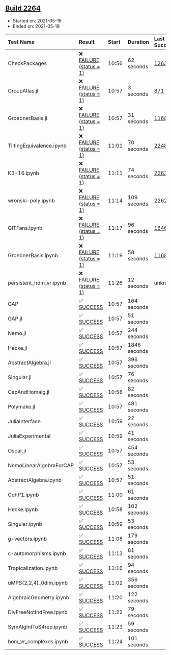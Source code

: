 ## [Build 2264](https://oscarci.mathematik.uni-kl.de/job/oscar-stable/2264/)

* Started on: 2021-05-19
* Ended on: 2021-05-19

| Test Name    | Result | Start | Duration | Last Success | First Failure |
|:-------------|:-------|:------|:---------|:-------------|:--------------|
| CheckPackages | ❌ [FAILURE (status = 1)](https://oscarci.mathematik.uni-kl.de/job/oscar-stable/2264/artifact/logs/build-2264/CheckPackages.log) | 10:56 | 62 seconds | [1263](https://oscarci.mathematik.uni-kl.de/job/oscar-stable/1263/) | [1264](https://oscarci.mathematik.uni-kl.de/job/oscar-stable/1264/) |
| GroupAtlas.jl | ❌ [FAILURE (status = 1)](https://oscarci.mathematik.uni-kl.de/job/oscar-stable/2264/artifact/logs/build-2264/GroupAtlas.jl.log) | 10:57 | 3 seconds | [871](https://oscarci.mathematik.uni-kl.de/job/oscar-stable/871/) | [872](https://oscarci.mathematik.uni-kl.de/job/oscar-stable/872/) |
| GroebnerBasis.jl | ❌ [FAILURE (status = 1)](https://oscarci.mathematik.uni-kl.de/job/oscar-stable/2264/artifact/logs/build-2264/GroebnerBasis.jl.log) | 10:57 | 31 seconds | [1168](https://oscarci.mathematik.uni-kl.de/job/oscar-stable/1168/) | [1169](https://oscarci.mathematik.uni-kl.de/job/oscar-stable/1169/) |
| TiltingEquivalence.ipynb | ❌ [FAILURE (status = 1)](https://oscarci.mathematik.uni-kl.de/job/oscar-stable/2264/artifact/logs/build-2264/TiltingEquivalence.ipynb.log) | 11:01 | 70 seconds | [2248](https://oscarci.mathematik.uni-kl.de/job/oscar-stable/2248/) | [2249](https://oscarci.mathematik.uni-kl.de/job/oscar-stable/2249/) |
| K3-16.ipynb | ❌ [FAILURE (status = 1)](https://oscarci.mathematik.uni-kl.de/job/oscar-stable/2264/artifact/logs/build-2264/K3-16.ipynb.log) | 11:11 | 74 seconds | [2263](https://oscarci.mathematik.uni-kl.de/job/oscar-stable/2263/) | [2264](https://oscarci.mathematik.uni-kl.de/job/oscar-stable/2264/) |
| wronski-poly.ipynb | ❌ [FAILURE (status = 1)](https://oscarci.mathematik.uni-kl.de/job/oscar-stable/2264/artifact/logs/build-2264/wronski-poly.ipynb.log) | 11:14 | 109 seconds | [2262](https://oscarci.mathematik.uni-kl.de/job/oscar-stable/2262/) | [2263](https://oscarci.mathematik.uni-kl.de/job/oscar-stable/2263/) |
| GITFans.ipynb | ❌ [FAILURE (status = 1)](https://oscarci.mathematik.uni-kl.de/job/oscar-stable/2264/artifact/logs/build-2264/GITFans.ipynb.log) | 11:17 | 96 seconds | [1646](https://oscarci.mathematik.uni-kl.de/job/oscar-stable/1646/) | [1647](https://oscarci.mathematik.uni-kl.de/job/oscar-stable/1647/) |
| GroebnerBasis.ipynb | ❌ [FAILURE (status = 1)](https://oscarci.mathematik.uni-kl.de/job/oscar-stable/2264/artifact/logs/build-2264/GroebnerBasis.ipynb.log) | 11:19 | 58 seconds | [1168](https://oscarci.mathematik.uni-kl.de/job/oscar-stable/1168/) | [1169](https://oscarci.mathematik.uni-kl.de/job/oscar-stable/1169/) |
| persistent_hom_vr.ipynb | ❌ [FAILURE (status = 1)](https://oscarci.mathematik.uni-kl.de/job/oscar-stable/2264/artifact/logs/build-2264/persistent_hom_vr.ipynb.log) | 11:26 | 12 seconds | unknown | unknown |
| GAP | ✅ [SUCCESS](https://oscarci.mathematik.uni-kl.de/job/oscar-stable/2264/artifact/logs/build-2264/GAP.log) | 10:57 | 164 seconds |  |  |
| GAP.jl | ✅ [SUCCESS](https://oscarci.mathematik.uni-kl.de/job/oscar-stable/2264/artifact/logs/build-2264/GAP.jl.log) | 10:57 | 51 seconds |  |  |
| Nemo.jl | ✅ [SUCCESS](https://oscarci.mathematik.uni-kl.de/job/oscar-stable/2264/artifact/logs/build-2264/Nemo.jl.log) | 10:57 | 244 seconds |  |  |
| Hecke.jl | ✅ [SUCCESS](https://oscarci.mathematik.uni-kl.de/job/oscar-stable/2264/artifact/logs/build-2264/Hecke.jl.log) | 10:57 | 1846 seconds |  |  |
| AbstractAlgebra.jl | ✅ [SUCCESS](https://oscarci.mathematik.uni-kl.de/job/oscar-stable/2264/artifact/logs/build-2264/AbstractAlgebra.jl.log) | 10:57 | 396 seconds |  |  |
| Singular.jl | ✅ [SUCCESS](https://oscarci.mathematik.uni-kl.de/job/oscar-stable/2264/artifact/logs/build-2264/Singular.jl.log) | 10:57 | 76 seconds |  |  |
| CapAndHomalg.jl | ✅ [SUCCESS](https://oscarci.mathematik.uni-kl.de/job/oscar-stable/2264/artifact/logs/build-2264/CapAndHomalg.jl.log) | 10:58 | 82 seconds |  |  |
| Polymake.jl | ✅ [SUCCESS](https://oscarci.mathematik.uni-kl.de/job/oscar-stable/2264/artifact/logs/build-2264/Polymake.jl.log) | 10:57 | 481 seconds |  |  |
| JuliaInterface | ✅ [SUCCESS](https://oscarci.mathematik.uni-kl.de/job/oscar-stable/2264/artifact/logs/build-2264/JuliaInterface.log) | 10:59 | 22 seconds |  |  |
| JuliaExperimental | ✅ [SUCCESS](https://oscarci.mathematik.uni-kl.de/job/oscar-stable/2264/artifact/logs/build-2264/JuliaExperimental.log) | 10:59 | 41 seconds |  |  |
| Oscar.jl | ✅ [SUCCESS](https://oscarci.mathematik.uni-kl.de/job/oscar-stable/2264/artifact/logs/build-2264/Oscar.jl.log) | 10:57 | 454 seconds |  |  |
| NemoLinearAlgebraForCAP | ✅ [SUCCESS](https://oscarci.mathematik.uni-kl.de/job/oscar-stable/2264/artifact/logs/build-2264/NemoLinearAlgebraForCAP.log) | 10:57 | 53 seconds |  |  |
| AbstractAlgebra.ipynb | ✅ [SUCCESS](https://oscarci.mathematik.uni-kl.de/job/oscar-stable/2264/artifact/logs/build-2264/AbstractAlgebra.ipynb.log) | 10:57 | 51 seconds |  |  |
| CohP1.ipynb | ✅ [SUCCESS](https://oscarci.mathematik.uni-kl.de/job/oscar-stable/2264/artifact/logs/build-2264/CohP1.ipynb.log) | 11:00 | 61 seconds |  |  |
| Hecke.ipynb | ✅ [SUCCESS](https://oscarci.mathematik.uni-kl.de/job/oscar-stable/2264/artifact/logs/build-2264/Hecke.ipynb.log) | 10:58 | 102 seconds |  |  |
| Singular.ipynb | ✅ [SUCCESS](https://oscarci.mathematik.uni-kl.de/job/oscar-stable/2264/artifact/logs/build-2264/Singular.ipynb.log) | 10:59 | 53 seconds |  |  |
| g-vectors.ipynb | ✅ [SUCCESS](https://oscarci.mathematik.uni-kl.de/job/oscar-stable/2264/artifact/logs/build-2264/g-vectors.ipynb.log) | 11:08 | 179 seconds |  |  |
| c-automorphisms.ipynb | ✅ [SUCCESS](https://oscarci.mathematik.uni-kl.de/job/oscar-stable/2264/artifact/logs/build-2264/c-automorphisms.ipynb.log) | 11:13 | 81 seconds |  |  |
| Tropicalization.ipynb | ✅ [SUCCESS](https://oscarci.mathematik.uni-kl.de/job/oscar-stable/2264/artifact/logs/build-2264/Tropicalization.ipynb.log) | 11:16 | 94 seconds |  |  |
| uMPS(2,2,4)_0dim.ipynb | ✅ [SUCCESS](https://oscarci.mathematik.uni-kl.de/job/oscar-stable/2264/artifact/logs/build-2264/uMPS-2-2-4-_0dim.ipynb.log) | 11:02 | 356 seconds |  |  |
| AlgebraicGeometry.ipynb | ✅ [SUCCESS](https://oscarci.mathematik.uni-kl.de/job/oscar-stable/2264/artifact/logs/build-2264/AlgebraicGeometry.ipynb.log) | 11:20 | 122 seconds |  |  |
| DivFreeNotIndFree.ipynb | ✅ [SUCCESS](https://oscarci.mathematik.uni-kl.de/job/oscar-stable/2264/artifact/logs/build-2264/DivFreeNotIndFree.ipynb.log) | 11:22 | 79 seconds |  |  |
| SymAlgIntToS4rep.ipynb | ✅ [SUCCESS](https://oscarci.mathematik.uni-kl.de/job/oscar-stable/2264/artifact/logs/build-2264/SymAlgIntToS4rep.ipynb.log) | 11:23 | 59 seconds |  |  |
| hom_vr_complexes.ipynb | ✅ [SUCCESS](https://oscarci.mathematik.uni-kl.de/job/oscar-stable/2264/artifact/logs/build-2264/hom_vr_complexes.ipynb.log) | 11:24 | 101 seconds |  |  |
